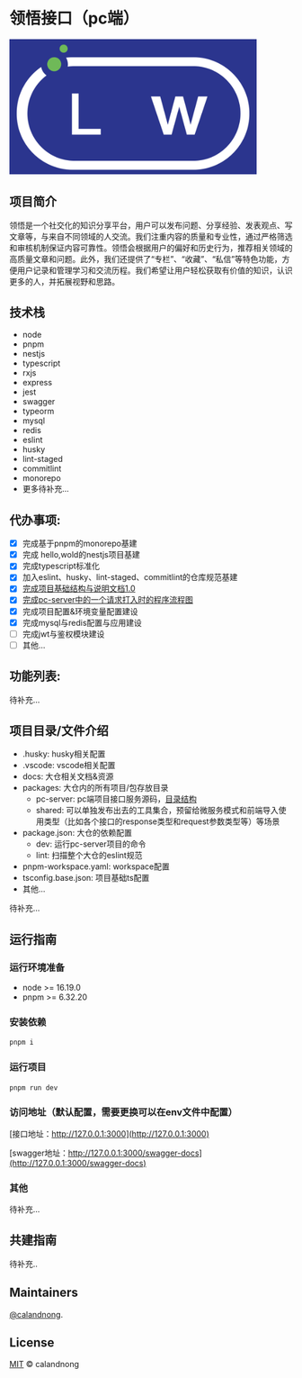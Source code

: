 # 领悟接口（pc端）

<img
  src="./docs/imgs/ling-wu-logo.png" width="440px"
/>

## 项目简介

领悟是一个社交化的知识分享平台，用户可以发布问题、分享经验、发表观点、写文章等，与来自不同领域的人交流。我们注重内容的质量和专业性，通过严格筛选和审核机制保证内容可靠性。领悟会根据用户的偏好和历史行为，推荐相关领域的高质量文章和问题。此外，我们还提供了“专栏”、“收藏”、“私信”等特色功能，方便用户记录和管理学习和交流历程。我们希望让用户轻松获取有价值的知识，认识更多的人，并拓展视野和思路。

## 技术栈

  * node
  * pnpm
  * nestjs
  * typescript
  * rxjs
  * express
  * jest
  * swagger
  * typeorm
  * mysql
  * redis
  * eslint
  * husky
  * lint-staged
  * commitlint
  * monorepo
  * 更多待补充...

## 代办事项:

- [x] 完成基于pnpm的monorepo基建
- [x] 完成 hello,wold的nestjs项目基建
- [x] 完成typescript标准化
- [x] 加入eslint、husky、lint-staged、commitlint的仓库规范基建
- [x] [完成项目基础结构与说明文档1.0](./docs//1.nestjs%E9%A1%B9%E7%9B%AE%E5%9F%BA%E7%A1%80%E7%BB%93%E6%9E%84%E4%B8%8E%E8%AF%B4%E6%98%8E.md)
- [x] [完成pc-server中的一个请求打入时的程序流程图](./docs//2.%E4%B8%80%E4%B8%AA%E8%AF%B7%E6%B1%82%E5%BC%80%E5%A7%8B%E5%88%B0%E7%BB%93%E6%9D%9F%E8%BF%87%E7%A8%8B%E4%B8%AD%E7%9A%84nestjs%E7%A8%8B%E5%BA%8F%E6%89%A7%E8%A1%8C%E6%B5%81%E7%A8%8B%E5%9B%BE.md)
- [x] 完成项目配置&环境变量配置建设
- [x] 完成mysql与redis配置与应用建设
- [ ] 完成jwt与鉴权模块建设
- [ ] 其他...

## 功能列表:

待补充...

## 项目目录/文件介绍
- .husky: husky相关配置
- .vscode: vscode相关配置
- docs: 大仓相关文档&资源
- packages: 大仓内的所有项目/包存放目录
  - pc-server: pc端项目接口服务源码，[目录结构](./docs//1.nestjs%E9%A1%B9%E7%9B%AE%E5%9F%BA%E7%A1%80%E7%BB%93%E6%9E%84%E4%B8%8E%E8%AF%B4%E6%98%8E.md)
  - shared: 可以单独发布出去的工具集合，预留给微服务模式和前端导入使用类型（比如各个接口的response类型和request参数类型等）等场景
- package.json: 大仓的依赖配置
  - dev: 运行pc-server项目的命令
  - lint: 扫描整个大仓的eslint规范
- pnpm-workspace.yaml: workspace配置
- tsconfig.base.json: 项目基础ts配置
- 其他...

待补充...

## 运行指南

### 运行环境准备
- node >= 16.19.0
- pnpm >= 6.32.20

### 安装依赖
```bash
pnpm i
```
### 运行项目
```bash
pnpm run dev
```
### 访问地址（默认配置，需要更换可以在env文件中配置）

[接口地址：http://127.0.0.1:3000](http://127.0.0.1:3000)

[swagger地址：http://127.0.0.1:3000/swagger-docs](http://127.0.0.1:3000/swagger-docs)

### 其他
待补充...


## 共建指南

待补充..

## Maintainers

[@calandnong](https://github.com/calandnong).

## License

[MIT](LICENSE) © calandnong
